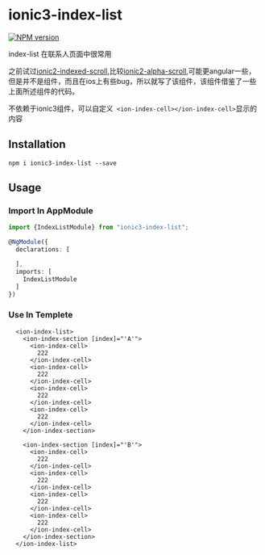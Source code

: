 # ionic3-index-list

[![NPM version](https://img.shields.io/npm/v/ionic3-index-list.svg)](https://www.npmjs.com/package/ionic3-index-list)

index-list 在联系人页面中很常用

之前试过[ionic2-indexed-scroll](https://github.com/HsuanXyz/ionic2-indexed-scroll),比较[ionic2-alpha-scroll](https://github.com/rossmartin/ionic2-alpha-scroll),可能更angular一些，
但是并不是组件，而且在ios上有些bug，所以就写了该组件，该组件借鉴了一些上面所述组件的代码。

不依赖于ionic3组件，可以自定义` <ion-index-cell></ion-index-cell>`显示的内容

## Installation

`npm i ionic3-index-list --save`

## Usage

### Import In AppModule

```typescript
import {IndexListModule} from "ionic3-index-list";

@NgModule({
  declarations: [

  ],
  imports: [
    IndexListModule
  ]
})

```

### Use In Templete

```
  <ion-index-list>
    <ion-index-section [index]="'A'">
      <ion-index-cell>
        222
      </ion-index-cell>
      <ion-index-cell>
        222
      </ion-index-cell>
      <ion-index-cell>
        222
      </ion-index-cell>
      <ion-index-cell>
        222
      </ion-index-cell>
    </ion-index-section>

    <ion-index-section [index]="'B'">
      <ion-index-cell>
        222
      </ion-index-cell>
      <ion-index-cell>
        222
      </ion-index-cell>
      <ion-index-cell>
        222
      </ion-index-cell>
      <ion-index-cell>
        222
      </ion-index-cell>
    </ion-index-section>
  </ion-index-list>
```
